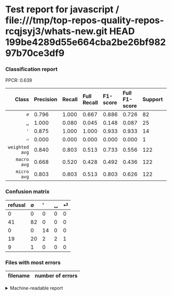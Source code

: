 # Test report for javascript / file:///tmp/top-repos-quality-repos-rcqjsyj3/whats-new.git HEAD 199be4289d55e664cba2be26bf98297b70ce3df9

### Classification report

PPCR: 0.639

| Class | Precision | Recall | Full Recall | F1-score | Full F1-score | Support | Full Support | PPCR |
|------:|:----------|:-------|:------------|:---------|:---------|:--------|:-------------|:-----|
| `∅` | 0.796| 1.000| 0.667| 0.886| 0.726| 82| 123| 0.667 |
| `␣` | 1.000| 0.080| 0.045| 0.148| 0.087| 25| 44| 0.568 |
| `'` | 0.875| 1.000| 1.000| 0.933| 0.933| 14| 14| 1.000 |
| `⏎` | 0.000| 0.000| 0.000| 0.000| 0.000| 1| 10| 0.100 |
| `weighted avg` | 0.840| 0.803| 0.513| 0.733| 0.556| 122| 191| 0.639 |
| `macro avg` | 0.668| 0.520| 0.428| 0.492| 0.436| 122| 191| 0.639 |
| `micro avg` | 0.803| 0.803| 0.513| 0.803| 0.626| 122| 191| 0.639 |

### Confusion matrix

|refusal|  ∅| '| ␣| ⏎| 
|:---|:---|:---|:---|:---|
|0 |0 |0 |0 |0 |
|41 |82 |0 |0 |0 |
|0 |0 |14 |0 |0 |
|19 |20 |2 |2 |1 |
|9 |1 |0 |0 |0 |

### Files with most errors

| filename | number of errors|
|:----:|:-----|

<details>
    <summary>Machine-readable report</summary>
```json
{
  "cl_report": {"\u0027": {"f1-score": 0.9333333333333333, "precision": 0.875, "recall": 1.0, "support": 14}, "macro avg": {"f1-score": 0.491991991991992, "precision": 0.6677791262135923, "recall": 0.52, "support": 122}, "micro avg": {"f1-score": 0.8032786885245902, "precision": 0.8032786885245902, "recall": 0.8032786885245902, "support": 122}, "weighted avg": {"f1-score": 0.7332972316578874, "precision": 0.840422568836543, "recall": 0.8032786885245902, "support": 122}, "\u2205": {"f1-score": 0.8864864864864864, "precision": 0.7961165048543689, "recall": 1.0, "support": 82}, "\u23ce": {"f1-score": 0.0, "precision": 0.0, "recall": 0.0, "support": 1}, "\u2423": {"f1-score": 0.14814814814814814, "precision": 1.0, "recall": 0.08, "support": 25}},
  "cl_report_full": {"\u0027": {"f1-score": 0.9333333333333333, "precision": 0.875, "recall": 1.0, "support": 14}, "macro avg": {"f1-score": 0.43648839297165576, "precision": 0.6677791262135923, "recall": 0.428030303030303, "support": 191}, "micro avg": {"f1-score": 0.6261980830670926, "precision": 0.8032786885245902, "recall": 0.5130890052356021, "support": 191}, "weighted avg": {"f1-score": 0.5557559727294763, "precision": 0.8071849743303005, "recall": 0.5130890052356021, "support": 191}, "\u2205": {"f1-score": 0.7256637168141592, "precision": 0.7961165048543689, "recall": 0.6666666666666666, "support": 123}, "\u23ce": {"f1-score": 0.0, "precision": 0.0, "recall": 0.0, "support": 10}, "\u2423": {"f1-score": 0.08695652173913045, "precision": 1.0, "recall": 0.045454545454545456, "support": 44}},
  "ppcr": 0.6387434554973822
}
```
</details>
